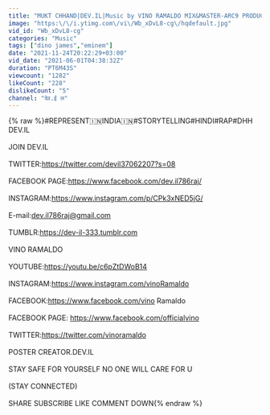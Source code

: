 ```yaml
---
title: "MUKT CHHAND|DEV.IL|Music by VINO RAMALDO MIX&MASTER-ARC9 PRODUCTION ADDITIONALLY SOUND EFFECT-DEV.IL"
image: "https:\/\/i.ytimg.com\/vi\/Wb_xDvL8-cg\/hqdefault.jpg"
vid_id: "Wb_xDvL8-cg"
categories: "Music"
tags: ["dino james","eminem"]
date: "2021-11-24T20:22:29+03:00"
vid_date: "2021-06-01T04:38:32Z"
duration: "PT6M43S"
viewcount: "1282"
likeCount: "228"
dislikeCount: "5"
channel: "देव.ई ल"
---
```

{% raw %}#REPRESENT🇮🇳INDIA🇮🇳#STORYTELLING#HINDI#RAP#DHH <br />DEV.IL <br /><br />JOIN DEV.IL<br /><br />TWITTER:<a rel="nofollow" target="blank" href="https://twitter.com/devil37062207?s=08">https://twitter.com/devil37062207?s=08</a> <br /><br />FACEBOOK PAGE:<a rel="nofollow" target="blank" href="https://www.facebook.com/dev.il786raj/">https://www.facebook.com/dev.il786raj/</a> <br /><br />INSTAGRAM:<a rel="nofollow" target="blank" href="https://www.instagram.com/p/CPk3xNED5jG/">https://www.instagram.com/p/CPk3xNED5jG/</a><br /><br />E-mail:dev.il786raj@gmail.com<br /><br />TUMBLR:<a rel="nofollow" target="blank" href="https://dev-il-333.tumblr.com">https://dev-il-333.tumblr.com</a><br /><br />VINO RAMALDO<br /><br />YOUTUBE:<a rel="nofollow" target="blank" href="https://youtu.be/c6pZtDWoB14">https://youtu.be/c6pZtDWoB14</a><br /><br />INSTAGRAM:<a rel="nofollow" target="blank" href="https://www.instagram.com/vinoRamaldo">https://www.instagram.com/vinoRamaldo</a><br /><br />FACEBOOK:<a rel="nofollow" target="blank" href="https://www.facebook.com/vino">https://www.facebook.com/vino</a> Ramaldo<br /><br />FACEBOOK PAGE: <a rel="nofollow" target="blank" href="https://www.facebook.com/officialvino">https://www.facebook.com/officialvino</a><br /><br />TWITTER:<a rel="nofollow" target="blank" href="https://twitter.com/vinoramaldo">https://twitter.com/vinoramaldo</a><br /><br />POSTER CREATOR.DEV.IL<br /><br />STAY SAFE FOR YOURSELF NO ONE WILL CARE FOR U<br /><br />(STAY CONNECTED)<br /><br />SHARE SUBSCRIBE LIKE COMMENT DOWN{% endraw %}

